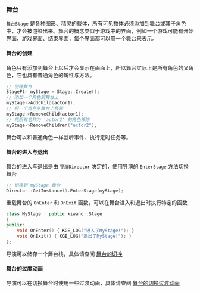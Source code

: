 ### 舞台

`舞台Stage` 是各种图形、精灵的载体，所有可见物体必须添加到舞台或其子角色中，才会被渲染出来。舞台的概念类似于游戏中的界面，例如一个游戏可能有开始界面、游戏界面、结束界面，每个界面都可以用一个舞台来表示。

#### 舞台的创建

角色只有添加到舞台上以后才会显示在画面上，所以舞台实际上是所有角色的父角色，它也具有普通角色的属性与方法。

```cpp
// 创建舞台
StagePtr myStage = Stage::Create();
// 添加一个角色到舞台上
myStage->AddChild(actor1);
// 将一个角色从舞台上移除
myStage->RemoveChild(actor1);
// 将所有名称为 'actor2' 的角色移除
myStage->RemoveChildren("actor2");
```

舞台可以和普通角色一样监听事件、执行定时任务等。

#### 舞台的进入与退出

舞台的进入与退出是由 `导演Director` 决定的，使用导演的 `EnterStage` 方法切换舞台

```cpp
// 切换到 myStage 舞台
Director::GetInstance().EnterStage(myStage);
```

重载舞台的 `OnEnter` 和 `OnExit` 函数，可以在舞台进入和退出时执行特定的函数

```cpp
class MyStage : public kiwano::Stage
{
public:
    void OnEnter() { KGE_LOG("进入了MyStage!"); }
    void OnExit() { KGE_LOG("退出了MyStage!"); }
};
```

导演可以储存一个舞台栈，具体请查阅 [舞台的切换](./director.html#舞台的切换)

#### 舞台的过度动画

导演可以在切换舞台时使用一些过渡动画，具体请查阅 [舞台的切换过渡动画](./director.html#舞台的切换过渡动画)
